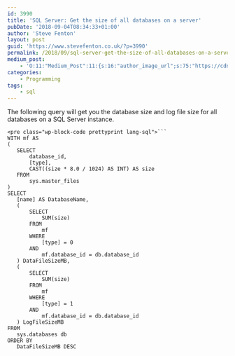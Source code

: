 ```yaml
---
id: 3990
title: 'SQL Server: Get the size of all databases on a server'
pubDate: '2018-09-04T08:34:33+01:00'
author: 'Steve Fenton'
layout: post
guid: 'https://www.stevefenton.co.uk/?p=3990'
permalink: /2018/09/sql-server-get-the-size-of-all-databases-on-a-server/
medium_post:
    - 'O:11:"Medium_Post":11:{s:16:"author_image_url";s:75:"https://cdn-images-1.medium.com/fit/c/400/400/1*eXkhfEuF41g5W_xnc_ydLA.jpeg";s:10:"author_url";s:38:"https://medium.com/@steve.fenton.co.uk";s:11:"byline_name";N;s:12:"byline_email";N;s:10:"cross_link";s:3:"yes";s:2:"id";s:12:"d06cc773954d";s:21:"follower_notification";s:3:"yes";s:7:"license";s:19:"all-rights-reserved";s:14:"publication_id";s:2:"-1";s:6:"status";s:5:"draft";s:3:"url";s:51:"https://medium.com/@steve.fenton.co.uk/d06cc773954d";}'
categories:
    - Programming
tags:
    - sql
---
```


The following query will get you the database size and log file size for all databases on a SQL Server instance.

 ```
<pre class="wp-block-code prettyprint lang-sql">```
WITH mf AS
(
    SELECT
        database_id,
        [type],
        CAST((size * 8.0 / 1024) AS INT) AS size
    FROM
        sys.master_files
)
SELECT 
    [name] AS DatabaseName,
    (
        SELECT
            SUM(size)
        FROM
            mf
        WHERE
            [type] = 0
        AND
            mf.database_id = db.database_id
    ) DataFileSizeMB,
    (
        SELECT
            SUM(size)
        FROM
            mf
        WHERE
            [type] = 1
        AND
            mf.database_id = db.database_id
    ) LogFileSizeMB
FROM
    sys.databases db
ORDER BY
    DataFileSizeMB DESC
```
```